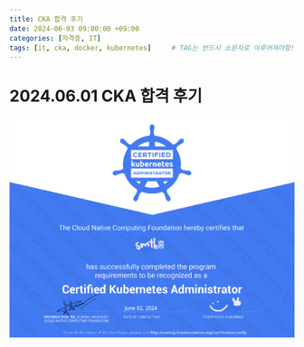 ```yaml
---
title: CKA 합격 후기
date: 2024-06-03 09:00:00 +09:00
categories: [자격증, IT]
tags: [it, cka, docker, kubernetes]		# TAG는 반드시 소문자로 이루어져야함!
---
```


# 2024.06.01 CKA 합격 후기

![cka certificate](assets/img/cka.png)